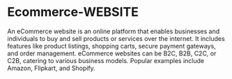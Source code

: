 # Ecommerce-WEBSITE

An eCommerce website is an online platform that enables businesses and individuals to buy and sell products or services over the internet. It includes features like product listings, shopping carts, secure payment gateways, and order management. eCommerce websites can be B2C, B2B, C2C, or C2B, catering to various business models. Popular examples include Amazon, Flipkart, and Shopify.
